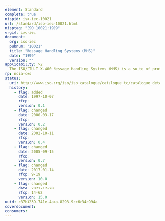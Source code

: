 ```yaml
---
element: Standard
complete: true
nispid: iso-iec-10021
url: /standard/iso-iec-10021.html
nisptag: "ISO 10021:1999"
orgid: iso-iec
document:
  org: iso-iec
  pubnum: "10021"
  title: "Message Handling Systems (MHS)"
  date: "1999"
  version: ""
applicability: >2
  The ISO/ITU-T X.400 Message Handling Systems (MHS) is a suite of protocols that define a standard for store-and-forward messaging. X.400 provides message creation, routing, and delivery services. X.400 divides an electronic mail system into a client, called a User Agent (UA) in ISO parlance, and a server, called a Message Transfer Agent (MTA). Essentially, the User Agent is a mail box; it interfaces directly with the user. It is responsible for message preparation, submission, and reception for the user. It also provides text editing, presentation services, security, message priority, and delivery notification. The User Agent is an interface, not an end-user application, so it does not define the specifics of how it interacts with the user. The product developer decides those issues.The Message Transfer Agent routes and relays the messages. Its responsibilities include establishing the store-and-forward path, ensuring channel security, and routing the message through the media. An MTA's operation is relatively straightforward. The User Agent sends its message to the local Message Transfer Agent. The MTA checks the message for syntax errors, then delivers the message to a local User Agent, or if the message is not local, it forwards it to the next MTA. That MTA repeats the process until the message is successfully delivered. A collection of MTAs is known as Message Transfer System (MTS). The MTS is usually specialized to a particular vendor's product.X.400 also uses Distribution Lists (DLs), which are like routing lists commonly used in offices. The Message Store (MS) provides a facility for message storage, submission, and retrieval. It complements the User Agent for devices that are not always available, such as PCs or terminals. Essentially, it is a database of messages.The Access Units (AUs) provide connections to other types of communications systems, such as telex and postal services. AUs defined in the 1988 spec are the Telematic Agent for Teletex terminals, Telex Agent for Telex service, and Physical Delivery Agent for connection to the traditional postal service.
rp: ncia-ces
status:
  uri: http://www.iso.org/iso/iso_catalogue/catalogue_tc/catalogue_detail.htm?csnumber=31632
  history: 
    - flag: added
      date: 1997-10-07
      rfcp: 
      version: 0.1
    - flag: changed
      date: 2000-03-17
      rfcp: 
      version: 0.2
    - flag: changed
      date: 2002-10-11
      rfcp: 
      version: 0.4
    - flag: changed
      date: 2005-09-15
      rfcp: 
      version: 0.7
    - flag: changed
      date: 2017-01-14
      rfcp: 9-19
      version: 10.0
    - flag: changed
      date: 2022-12-20
      rfcp: 14-62
      version: 15.0
uuid: c37b3239-741e-4aea-8293-9cc6c34c994a
coverdocument:
consumers:
---
```

